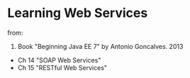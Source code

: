 # Learning Web Services
from:
1. Book "Beginning Java EE 7" by Antonio Goncalves. 2013
 * Ch 14 "SOAP Web Services"
 * Ch 15 "RESTful Web Services"
